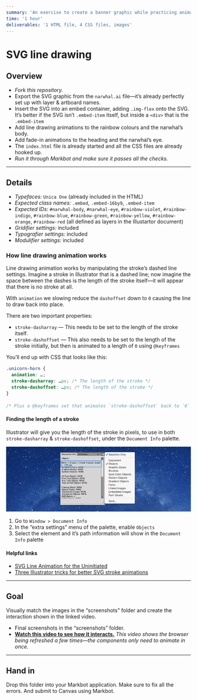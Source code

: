 ```yaml
---
summary: 'An exercise to create a banner graphic while practicing animating SVG strokes using stroke-dashoffset.'
time: '1 hour'
deliverables: '1 HTML file, 4 CSS files, images'
---
```


# SVG line drawing

## Overview

- *Fork this repository.*
- Export the SVG graphic from the `narwhal.ai` file—it’s already perfectly set up with layer & artboard names.
- Insert the SVG into an embed container, adding `.img-flex` onto the SVG.
  It’s better if the SVG isn’t `.embed-item` itself, but inside a `<div>` that is the `.embed-item`
- Add line drawing animations to the rainbow colours and the narwhal’s body.
- Add fade-in animations to the heading and the narwhal’s eye.
- The `index.html` file is already started and all the CSS files are already hooked up.
- *Run it through Markbot and make sure it passes all the checks.*

---

## Details

- *Typefaces:* `Unica One` (already included in the HTML)
- *Expected class names:* `.embed`, `.embed-16by9`, `.embed-item`
- *Expected IDs:* `#narwhal-body`, `#narwhal-eye`, `#rainbow-violet`, `#rainbow-indigo`, `#rainbow-blue`, `#rainbow-green`, `#rainbow-yellow`, `#rainbow-orange`, `#rainbow-red` (all defined as layers in the Illustartor document)
- *Gridifier settings:* included
- *Typografier settings:* included
- *Modulifier settings:* included

### How line drawing animation works

Line drawing animation works by manipulating the stroke’s dashed line settings. Imagine a stroke in Illustrator that is a dashed line; now imagine the space between the dashes is the length of the stroke itself—it will appear that there is no stroke at all.

With `animation` we slowing reduce the `dashoffset` down to `0` causing the line to draw back into place.

There are two important properties:

- `stroke-dasharray` — This needs to be set to the length of the stroke itself.
- `stroke-dashoffset` — This also needs to be set to the length of the stroke initially, but then is animated to a length of `0` using `@keyframes`

You’ll end up with CSS that looks like this:

```css
.unicorn-horn {
  animation: …;
  stroke-dasharray: …px; /* The length of the stroke */
  stroke-dashoffset: …px; /* The length of the stroke */
}

/* Plus a @keyframes set that animates `stroke-dashoffset` back to `0` */
```

#### Finding the length of a stroke

Illustrator will give you the length of the stroke in pixels, to use in both `stroke-dasharray` & `stroke-dashoffset`, under the `Document Info` palette.

![](.readme/illustrator.jpg)

1. Go to `Window > Document Info`
2. In the “extra settings” menu of the palette, enable `Objects`
3. Select the element and it’s path information will show in the `Document Info` palette

#### Helpful links

- [SVG Line Animation for the Uninitiated](https://medium.com/bitmatica-lab/svg-line-animation-for-the-uninitiated-5a65d91c6044)
- [Three Illustrator tricks for better SVG stroke animations](http://valhead.com/2017/03/03/three-illustrator-tricks-for-better-svg-stroke-animations/)

---

## Goal

Visually match the images in the “screenshots” folder and create the interaction shown in the linked video.

- Final screenshots in the “screenshots” folder.
- [**Watch this video to see how it interacts.**](https://youtu.be/s4JC50oFfgA)
  *This video shows the browser being refreshed a few times—the components only need to animate in once.*

---

## Hand in

Drop this folder into your Markbot application. Make sure to fix all the errors. And submit to Canvas using Markbot.
